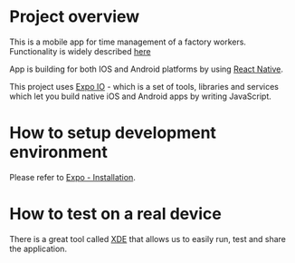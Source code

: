# Project overview #

This is a mobile app for time management of a factory workers.
Functionality is widely described [here](https://app.moqups.com/bogdan.strecker@googlemail.com/fvclUUcj9p/view/page/aec8706d9)

App is building for both IOS and Android platforms by using [React Native](https://facebook.github.io/react-native/).

This project uses [Expo IO](https://expo.io/) - which is a set of tools, libraries and services which let you build native 
iOS and Android apps by writing JavaScript.

# How to setup development environment #

Please refer to [Expo - Installation](https://docs.expo.io/versions/v27.0.0/introduction/installation).


# How to test on a real device #

There is a great tool called [XDE](https://docs.expo.io/versions/v27.0.0/introduction/xde-tour) that allows 
us to easily run, test and share the application.

